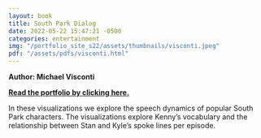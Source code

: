 ```yaml
---
layout: book
title: South Park Dialog
date: 2022-05-22 15:47:21 -0500
categories: entertainment
img: "/portfolio_site_s22/assets/thumbnails/visconti.jpeg"
pdf: "/assets/pdfs/visconti.html"
---
```


<b>Author: Michael Visconti</b>

<b><a href="{{ page.pdf | relative_url }}">Read the portfolio by clicking here.</a></b>

In these visualizations we explore the speech dynamics of popular South Park
characters. The visualizations explore Kenny’s vocabulary and the relationship
between Stan and Kyle’s spoke lines per episode.

[jekyll-docs]: https://jekyllrb.com/docs/home
[jekyll-gh]:   https://github.com/jekyll/jekyll
[jekyll-talk]: https://talk.jekyllrb.com/
